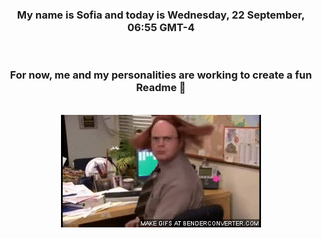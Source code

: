 


<div align="center">
<h3 >My name is Sofia and today is Wednesday, 22 September, 06:55 GMT-4</h3><br>
<h3 >For now, me and my personalities are working to create a fun Readme 👋
</h3><br>
<img src='img/dwight.gif' alt='working...'/>
</div>
